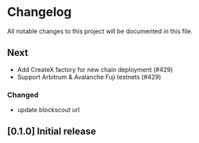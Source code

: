 # Changelog

All notable changes to this project will be documented in this file.

## Next

- Add CreateX factory for new chain deployment (#429)
- Support Arbitrum & Avalanche Fuji testnets (#429)

### Changed

- update blockscout url

## [0.1.0] Initial release
